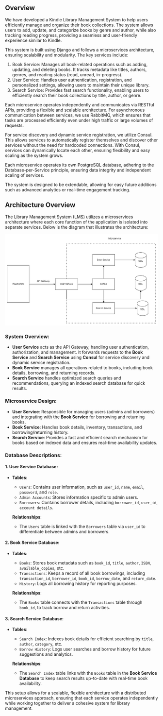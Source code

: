 ## Overview
We have developed a Kindle Library Management System to help users efficiently manage and organize their book collections. The system allows users to add, update, and categorize books by genre and author, while also tracking reading progress, providing a seamless and user-friendly experience similar to Kindle.

This system is built using Django and follows a microservices architecture, ensuring scalability and modularity. The key services include:
1. Book Service: Manages all book-related operations such as adding, updating, and deleting books. It tracks metadata like titles, authors, genres, and reading status (read, unread, in-progress).
2. User Service: Handles user authentication, registration, and personalized settings, allowing users to maintain their unique library.
3. Search Service: Provides fast search functionality, enabling users to efficiently search their book collections by title, author, or genre.

Each microservice operates independently and communicates via RESTful APIs, providing a flexible and scalable architecture. For asynchronous communication between services, we use RabbitMQ, which ensures that tasks are processed efficiently even under high traffic or large volumes of requests.

For service discovery and dynamic service registration, we utilize Consul. This allows services to automatically register themselves and discover other services without the need for hardcoded connections. With Consul, services can dynamically locate each other, ensuring flexibility and easy scaling as the system grows.

Each microservice operates its own PostgreSQL database, adhering to the Database-per-Service principle, ensuring data integrity and independent scaling of services.

The system is designed to be extendable, allowing for easy future additions such as advanced analytics or real-time engagement tracking.


## Architecture Overview

The Library Management System (LMS) utilizes a microservices architecture where each core function of the application is isolated into separate services. Below is the diagram that illustrates the architecture:

![Architecture Diagram](resources/architecture.png)

### System Overview:

- **User Service** acts as the API Gateway, handling user authentication, authorization, and management. It forwards requests to the **Book Service** and **Search Service** using **Consul** for service discovery and dynamic service registration.
- **Book Service** manages all operations related to books, including book details, borrowing, and returning records.
- **Search Service** handles optimized search queries and recommendations, querying an indexed search database for quick results.

### Microservice Design:

- **User Service**: Responsible for managing users (admins and borrowers) and integrating with the **Book Service** for borrowing and returning books.
- **Book Service**: Handles book details, inventory, transactions, and borrowing/returning history.
- **Search Service**: Provides a fast and efficient search mechanism for books based on indexed data and ensures real-time availability updates.

### Database Descriptions:

#### 1. User Service Database:
- **Tables**:
  - `Users`: Contains user information, such as `user_id`, `name`, `email`, `password`, and `role`.
  - `Admin Accounts`: Stores information specific to admin users.
  - `Borrowers`: Contains borrower details, including `borrower_id`, `user_id`, `account details`.
  
  **Relationships**:
  - The `Users` table is linked with the `Borrowers` table via `user_id` to differentiate between admins and borrowers.

#### 2. Book Service Database:
- **Tables**:
  - `Books`: Stores book metadata such as `book_id`, `title`, `author`, `ISBN`, `available_copies`, etc.
  - `Transactions`: Keeps a record of all book borrowings, including `transaction_id`, `borrower_id`, `book_id`, `borrow_date`, and `return_date`.
  - `History`: Logs all borrowing history for reporting purposes.

  **Relationships**:
  - The `Books` table connects with the `Transactions` table through `book_id`, to track borrow and return activities.

#### 3. Search Service Database:
- **Tables**:
  - `Search Index`: Indexes book details for efficient searching by `title`, `author`, `category`, etc.
  - `Borrow History`: Logs user searches and borrow history for future suggestions and analytics.

  **Relationships**:
  - The `Search Index` table links with the `Books` table in the **Book Service Database** to keep search results up-to-date with real-time book availability.

This setup allows for a scalable, flexible architecture with a distributed microservices approach, ensuring that each service operates independently while working together to deliver a cohesive system for library management.

